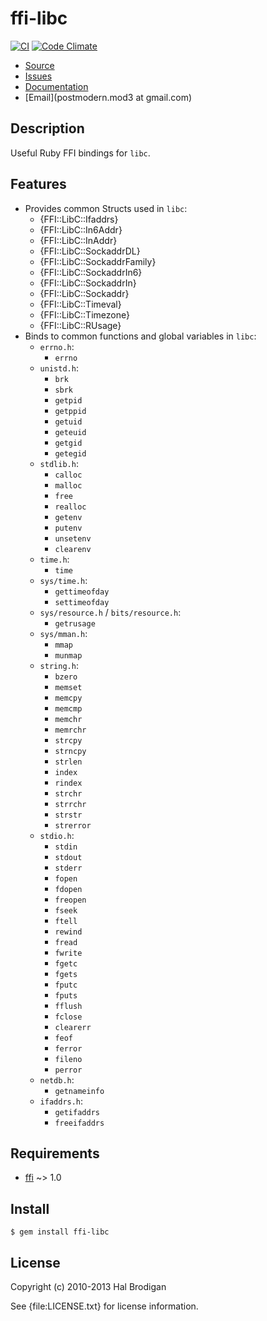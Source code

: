 # ffi-libc

[![CI](https://github.com/postmodern/ffi-libc/actions/workflows/ruby.yml/badge.svg)](https://github.com/postmodern/ffi-libc/actions/workflows/ruby.yml)
[![Code Climate](https://codeclimate.com/github/postmodern/ffi-libc.svg)](https://codeclimate.com/github/postmodern/ffi-libc)

* [Source](https://github.com/postmodern/ffi-libc/)
* [Issues](https://github.com/postmodern/ffi-libc/issues)
* [Documentation](http://rubydoc.info/gems/ffi-libc)
* [Email](postmodern.mod3 at gmail.com)

## Description

Useful Ruby FFI bindings for `libc`.

## Features

* Provides common Structs used in `libc`:
  * {FFI::LibC::Ifaddrs}
  * {FFI::LibC::In6Addr}
  * {FFI::LibC::InAddr}
  * {FFI::LibC::SockaddrDL}
  * {FFI::LibC::SockaddrFamily}
  * {FFI::LibC::SockaddrIn6}
  * {FFI::LibC::SockaddrIn}
  * {FFI::LibC::Sockaddr}
  * {FFI::LibC::Timeval}
  * {FFI::LibC::Timezone}
  * {FFI::LibC::RUsage}
* Binds to common functions and global variables in `libc`:
  * `errno.h`:
    * `errno`
  * `unistd.h`:
    * `brk`
    * `sbrk`
    * `getpid`
    * `getppid`
    * `getuid`
    * `geteuid`
    * `getgid`
    * `getegid`
  * `stdlib.h`:
    * `calloc`
    * `malloc`
    * `free`
    * `realloc`
    * `getenv`
    * `putenv`
    * `unsetenv`
    * `clearenv`
  * `time.h`:
    * `time`
  * `sys/time.h`:
    * `gettimeofday`
    * `settimeofday`
  * `sys/resource.h` / `bits/resource.h`:
    * `getrusage`
  * `sys/mman.h`:
    * `mmap`
    * `munmap`
  * `string.h`:
    * `bzero`
    * `memset`
    * `memcpy`
    * `memcmp`
    * `memchr`
    * `memrchr`
    * `strcpy`
    * `strncpy`
    * `strlen`
    * `index`
    * `rindex`
    * `strchr`
    * `strrchr`
    * `strstr`
    * `strerror`
  * `stdio.h`:
    * `stdin`
    * `stdout`
    * `stderr`
    * `fopen`
    * `fdopen`
    * `freopen`
    * `fseek`
    * `ftell`
    * `rewind`
    * `fread`
    * `fwrite`
    * `fgetc`
    * `fgets`
    * `fputc`
    * `fputs`
    * `fflush`
    * `fclose`
    * `clearerr`
    * `feof`
    * `ferror`
    * `fileno`
    * `perror`
  * `netdb.h`:
    * `getnameinfo`
  * `ifaddrs.h`:
    * `getifaddrs`
    * `freeifaddrs`

## Requirements

* [ffi] ~> 1.0

## Install

    $ gem install ffi-libc

## License

Copyright (c) 2010-2013 Hal Brodigan

See {file:LICENSE.txt} for license information.

[ffi]: https://github.com/ffi/ffi#readme
